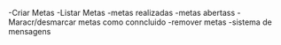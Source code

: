 -Criar Metas
-Listar Metas
    -metas realizadas
    -metas abertass
-Maracr/desmarcar metas como conncluido
-remover metas
-sistema de mensagens